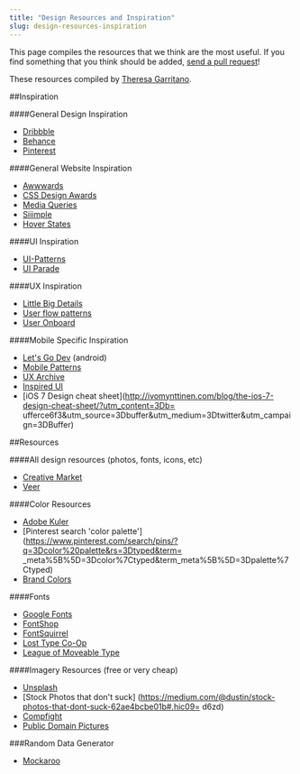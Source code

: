 ```yaml
---
title: "Design Resources and Inspiration"
slug: design-resources-inspiration
---
```


This page compiles the resources that we think are the most useful. If you find something that you think should be added, [send a pull request](https://github.com/MakeSchool-Tutorials/MS-2017-Additional-Resources)!

These resources compiled by [Theresa Garritano](http://theresa-garritano.com/).

##Inspiration

####General Design Inspiration
- [Dribbble](https://dribbble.com/)
- [Behance](https://www.behance.net/)
- [Pinterest](https://www.pinterest.com/)

####General Website Inspiration
- [Awwwards](http://www.awwwards.com/)
- [CSS Design Awards](http://www.cssdesignawards.com/)
- [Media Queries](http://mediaqueri.es/)
- [Siiimple](http://www.siiimple.com/)
- [Hover States](http://hoverstat.es/)

####UI Inspiration
- [UI-Patterns](http://ui-patterns.com/patterns)
- [UI Parade](http://www.uiparade.com/)

####UX Inspiration
- [Little Big Details](http://littlebigdetails.com/)
- [User flow patterns](http://userflowpatterns.com/)
- [User Onboard](http://www.useronboard.com/)

####Mobile Specific Inspiration
- [Let's Go Dev](http://letsgodev.com/ui-and-ux-patterns-mobile-user-interfaces-android/) (android)
- [Mobile Patterns](http://www.mobile-patterns.com/)
- [UX Archive](http://uxarchive.com/)
- [Inspired UI](http://inspired-ui.com/)
- [iOS 7 Design cheat sheet](http://ivomynttinen.com/blog/the-ios-7-design-cheat-sheet/?utm_content=3Db=
ufferce6f3&utm_source=3Dbuffer&utm_medium=3Dtwitter&utm_campaign=3DBuffer)


##Resources


####All design resources (photos, fonts, icons, etc)
- [Creative Market](https://creativemarket.com/)
- [Veer](http://www.veer.com/)

####Color Resources
- [Adobe Kuler](https://color.adobe.com/create/color-wheel/)
- [Pinterest search 'color palette'](https://www.pinterest.com/search/pins/?q=3Dcolor%20palette&rs=3Dtyped&term=
_meta%5B%5D=3Dcolor%7Ctyped&term_meta%5B%5D=3Dpalette%7Ctyped)
- [Brand Colors](http://brandcolors.net/)

####Fonts
- [Google Fonts](https://www.google.com/fonts)
- [FontShop](https://www.fontshop.com/discover)
- [FontSquirrel](http://www.fontsquirrel.com/)
- [Lost Type Co-Op](http://www.losttype.com/)
- [League of Moveable Type](https://www.theleagueofmoveabletype.com/)

####Imagery Resources (free or very cheap)
- [Unsplash](https://unsplash.com/)
- [Stock Photos that don't suck]
(https://medium.com/@dustin/stock-photos-that-dont-suck-62ae4bcbe01b#.hic09=
d6zd)
- [Compfight](http://compfight.com/)
- [Public Domain Pictures](http://publicdomainpictures.net/)

###Random Data Generator
- [Mockaroo](https://www.mockaroo.com/)